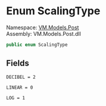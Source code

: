 # <a id="VM_Models_Post_ScalingType"></a> Enum ScalingType

Namespace: [VM.Models.Post](VM.Models.Post.md)  
Assembly: VM.Models.Post.dll  

```csharp
public enum ScalingType
```

## Fields

`DECIBEL = 2` 

`LINEAR = 0` 

`LOG = 1` 

